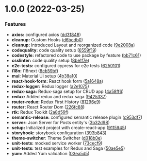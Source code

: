 # 1.0.0 (2022-03-25)


### Features

* **axios:** configured axios ([dd31848](https://github.com/rbiedrawa/react-redux-rtk-saga-materialui-typescript-starter/commit/dd31848d2457b69519469a4359a656546fa0288e))
* **cleanup:** Custom Hooks ([d6bcdb0](https://github.com/rbiedrawa/react-redux-rtk-saga-materialui-typescript-starter/commit/d6bcdb0e5b827248e4d8d56ea789630a999e4682))
* **cleanup:** Introduced Layout and reorganized code ([9e2008a](https://github.com/rbiedrawa/react-redux-rtk-saga-materialui-typescript-starter/commit/9e2008a9de444e2474277f41a70f419f07ab39e6))
* **codequality:** code quality setup ([6559f19](https://github.com/rbiedrawa/react-redux-rtk-saga-materialui-typescript-starter/commit/6559f19b0b65b55119f178773371a464e34f22a2))
* **codestyle:** refactored code to use package by feature ([bb71c61](https://github.com/rbiedrawa/react-redux-rtk-saga-materialui-typescript-starter/commit/bb71c61ef00f9dd81bd748efcf6311316bf1aa7a))
* **csslinter:** code quality setup ([8be1f7e](https://github.com/rbiedrawa/react-redux-rtk-saga-materialui-typescript-starter/commit/8be1f7e62cde88a44ef8479546e16d9a39bb2afe))
* **e2e-tests:** configured cypress for e2e tests ([6250101](https://github.com/rbiedrawa/react-redux-rtk-saga-materialui-typescript-starter/commit/625010108729bd8da3c67fc9bf1de780fedced7b))
* **i18n:** I18next ([8cb59bf](https://github.com/rbiedrawa/react-redux-rtk-saga-materialui-typescript-starter/commit/8cb59bfb57c467d6059058830671583564cca12d))
* **mui:** Material Ui setup ([4b38a10](https://github.com/rbiedrawa/react-redux-rtk-saga-materialui-typescript-starter/commit/4b38a107be23a7ebe1a063708d970ec854654364))
* **react-hook-form:** React hook form ([5a1648a](https://github.com/rbiedrawa/react-redux-rtk-saga-materialui-typescript-starter/commit/5a1648a2781b807f86c07a998201705da0d4d02c))
* **redux-logger:** Redux logger ([a2e1075](https://github.com/rbiedrawa/react-redux-rtk-saga-materialui-typescript-starter/commit/a2e1075f71f8c6471be4a8f3a0103ffb150c5f66))
* **redux-saga:** Redux-saga setup for CRUD app ([4a58ff6](https://github.com/rbiedrawa/react-redux-rtk-saga-materialui-typescript-starter/commit/4a58ff61589ee05243f98eda4f5a11dec1e1f283))
* **redux:** Added redux and redux saga ([9425337](https://github.com/rbiedrawa/react-redux-rtk-saga-materialui-typescript-starter/commit/94253373508fe991f28ad5e9757e9969d820fc18))
* **router-redux:** Redux First History ([81296e9](https://github.com/rbiedrawa/react-redux-rtk-saga-materialui-typescript-starter/commit/81296e9980e41067a9d60fcfd5c6103410599f2e))
* **router:** React Router Dom ([226fc88](https://github.com/rbiedrawa/react-redux-rtk-saga-materialui-typescript-starter/commit/226fc88a144ae43266619f28ad3d5d8c7ad942b4))
* **rtk:** Redux Toolkit ([2a8d59f](https://github.com/rbiedrawa/react-redux-rtk-saga-materialui-typescript-starter/commit/2a8d59f586359d09dcb2e35479c1636f676f2535))
* **semantic-release:** configured semantic release plugin ([c953df7](https://github.com/rbiedrawa/react-redux-rtk-saga-materialui-typescript-starter/commit/c953df7be504a869a228c551b6a282282ca63353))
* **server:** Json Server for Posts entity's ([3b32d98](https://github.com/rbiedrawa/react-redux-rtk-saga-materialui-typescript-starter/commit/3b32d988c1a33d7abc1992ef4f84d9305d6cc37f))
* **setup:** Initialized project with create-react-app ([9115945](https://github.com/rbiedrawa/react-redux-rtk-saga-materialui-typescript-starter/commit/9115945cd2b828196593c8a9181db954e6aff3cc))
* **storybook:** storybook configuration ([393b843](https://github.com/rbiedrawa/react-redux-rtk-saga-materialui-typescript-starter/commit/393b84360574a2209ca7438b7875a74bb89981be))
* **theme-switcher:** Theme Switcher ([d018b0e](https://github.com/rbiedrawa/react-redux-rtk-saga-materialui-typescript-starter/commit/d018b0ea371b0faeceddf8dbf722b048508f0e85))
* **unit-tests:** mocked service worker ([73cecf9](https://github.com/rbiedrawa/react-redux-rtk-saga-materialui-typescript-starter/commit/73cecf9242e80b7d7b9497399d0da2f67472b860))
* **unit-tests:** test examples for Redux and Saga ([50ae5e5](https://github.com/rbiedrawa/react-redux-rtk-saga-materialui-typescript-starter/commit/50ae5e5966e711c30920216dd8ae74917b72489d))
* **yum:** Added Yum validation ([03ea5d5](https://github.com/rbiedrawa/react-redux-rtk-saga-materialui-typescript-starter/commit/03ea5d5da9de76c5336676d4ccd796097a1dee48))
